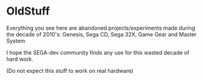 # OldStuff
Everything you see here are abandoned projects/experiments made during the decade of 2010's:
Genesis, Sega CD, Sega 32X, Game Gear and Master System

I hope the SEGA-dev community finds any use for this wasted decade of hard work.

(Do not expect this stuff to work on real hardware)
